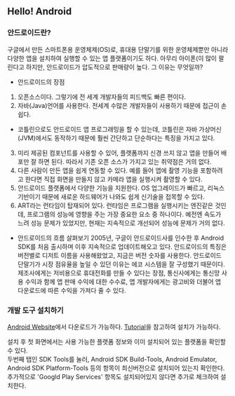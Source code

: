 ## Hello! Android


### 안드로이드란?
구글에서 만든 스마트폰용 운영체제(OS)로, 휴대용 단말기를 위한 운영체제뿐만 아니라 다양한 앱을 설치하여 실행할 수 있는 앱 플랫폼이기도 하다. 아무리 아이폰(이 많이 팔린다고 하지만, 안드로이드가 압도적으로 판매량이 높다. 그 이유는 무엇일까?

* 안드로이드의 장점

1. 오픈소스이다. 그렇기에 전 세계 개발자들의 피드백도 빠른 편이다.
2. 자바(Java)언어를 사용한다. 전세계 수많은 개발자들이 사용하기 때문에 접근이 손쉽다.
- 코틀린으로도 안드로이드 앱 프로그래밍을 할 수 있는데, 코틀린은 자바 가상머신(JVM)에서도 동작하기 때문에 훨씬 간단하고 단순하다는 특징을 가지고 있다.
3. 미리 제공된 컴포넌트를 사용할 수 있어, 플랫폼까지 신경 쓰지 않고 앱을 만들어 배포만 잘 하면 된다. 따라서 기존 오픈 소스가 가지고 있는 취약점은 거의 없다.
4. 다른 사람이 만든 앱을 쉽게 연동할 수 있다. 예를 들어 앱에 촬영 기능을 포함하려고 한다면 직접 화면을 만들지 않고 카메라 앱을 실행시켜 촬영할 수 있다.
5. 안드로이드 플랫폼에서 다양한 기능을 지원한다. OS 업그레이드가 빠르고, 리눅스 기반이기 때문에 새로운 하드웨어가 나와도 쉽게 신기술을 접목할 수 있다.
6. ART라는 런타임이 탑재되어 있다. 런타임은 프로그램을 실행시키는 엔진같은 것인데, 프로그램의 성능에 영향을 주는 가장 중요한 요소 중 하나이다. 예전엔 속도가 느려 성능 문제가 있었지만, 현재는 지속적으로 개선되어 성능에 문제가 거의 없다.


* 안드로이드의 흐름 살펴보기
2005년, 구글이 안드로이드사를 인수한 후 Android SDK를 처음 출시하며 이후 지속적으로 업데이트해오고 있다. 안드로이드의 특징은 버전별로 디저트 이름을 사용해왔었고, 지금은 버전 숫자를 사용한다.
안드로이드 단말기가 시장 점유율을 높일 수 있던 이유는 에코 시스템을 잘 구성했기 때문이다. 제조사에게는 저비용으로 휴대전화를 만들 수 있다는 장점, 통신사에게는 통신망 사용 수익과 함께 앱 판매 수익에 대한 수수료, 앱 개발자에게는 광고비와 더불어 앱 다운로드에 따른 수익을 가져다 줄 수 있다.

### 개발 도구 설치하기 

[Android Website](https://developer.android.com/studio?hl=ko)에서 다운로드가 가능하다.
[Tutorial](https://developer.android.com/studio/install?hl=ko)을 참고하여 설치가 가능하다.

설치 후 첫 화면에서는 사용 가능한 플랫폼 정보와 이미 설치되어 있는 플랫폼을 확인할 수 있다.<br>
두번째 탭인 SDK Tools를 눌러, Android SDK Build-Tools, Android Emulator, Android SDK Platform-Tools 등의 항목이 최신버전으로 설치되어 있는지 확인한다.
추가적으로 'Googld Play Services' 항목도 설치되어있지 않다면 추가로 체크하여 설치한다.

